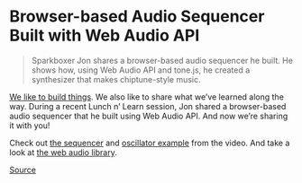 # Browser-based Audio Sequencer Built with Web Audio API

> Sparkboxer Jon shares a browser-based audio sequencer he built. He shows how, using Web Audio API and tone.js, he created a synthesizer that makes chiptune-style music.

[We like to build things](chrome-extension://cjedbglnccaioiolemnfhjncicchinao/resources). We also like to share what we’ve learned along the way. During a recent Lunch n’ Learn session, Jon shared a browser-based audio sequencer that he built using Web Audio API. And now we’re sharing it with you!

Check out [the sequencer](https://jonoliver.codes/sequencer/) and [oscillator example](https://codepen.io/jonoliver/pen/NoawPv) from the video. And take a look at [the web audio library](https://tonejs.github.io/).


[Source](https://sparkbox.com/foundry/chiptune_style_browser_generated_music_using_tone.js)